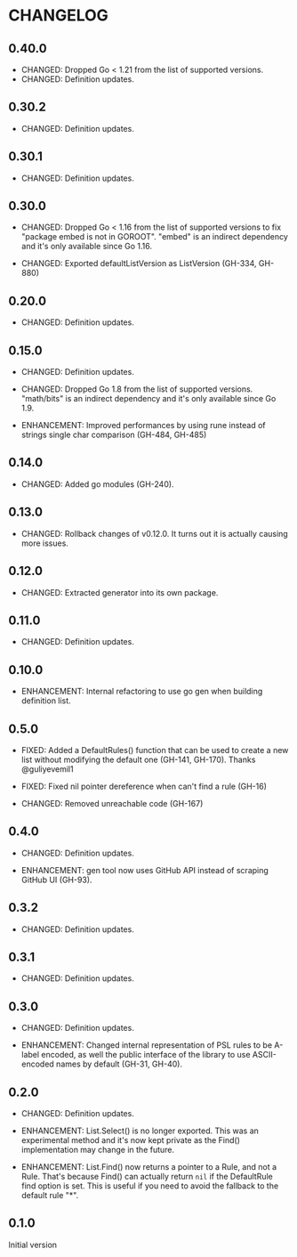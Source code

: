 # CHANGELOG

## 0.40.0

- CHANGED: Dropped Go < 1.21 from the list of supported versions.
- CHANGED: Definition updates.

## 0.30.2

- CHANGED: Definition updates.

## 0.30.1

- CHANGED: Definition updates.

## 0.30.0

- CHANGED: Dropped Go < 1.16 from the list of supported versions to fix "package embed is not in GOROOT". "embed" is an indirect dependency and it's only available since Go 1.16.

- CHANGED: Exported defaultListVersion as ListVersion (GH-334, GH-880)

## 0.20.0

- CHANGED: Definition updates.

## 0.15.0

- CHANGED: Definition updates.

- CHANGED: Dropped Go 1.8 from the list of supported versions. "math/bits" is an indirect dependency and it's only available since Go 1.9.

- ENHANCEMENT: Improved performances by using rune instead of strings single char comparison (GH-484, GH-485)

## 0.14.0

- CHANGED: Added go modules (GH-240).

## 0.13.0

- CHANGED: Rollback changes of v0.12.0. It turns out it is actually causing more issues.

## 0.12.0

- CHANGED: Extracted generator into its own package.

## 0.11.0

- CHANGED: Definition updates.

## 0.10.0

- ENHANCEMENT: Internal refactoring to use go gen when building definition list.

## 0.5.0

- FIXED: Added a DefaultRules() function that can be used to create a new list without modifying the default one (GH-141, GH-170). Thanks @guliyevemil1

- FIXED: Fixed nil pointer dereference when can't find a rule (GH-16)

- CHANGED: Removed unreachable code (GH-167)

## 0.4.0

- CHANGED: Definition updates.

- ENHANCEMENT: gen tool now uses GitHub API instead of scraping GitHub UI (GH-93).

## 0.3.2

- CHANGED: Definition updates.

## 0.3.1

- CHANGED: Definition updates.

## 0.3.0

- CHANGED: Definition updates.

- ENHANCEMENT: Changed internal representation of PSL rules to be A-label encoded, as well the public interface of the library to use ASCII-encoded names by default (GH-31, GH-40).

## 0.2.0

- CHANGED: Definition updates.

- ENHANCEMENT: List.Select() is no longer exported. This was an experimental method and it's now kept private as the Find() implementation may change in the future.

- ENHANCEMENT: List.Find() now returns a pointer to a Rule, and not a Rule. That's because Find() can actually return `nil` if the DefaultRule find option is set. This is useful if you need to avoid the fallback to the default rule "*".

## 0.1.0

Initial version
